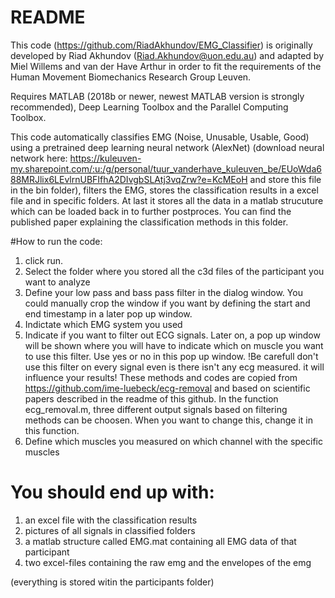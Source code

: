 # README #

This code (https://github.com/RiadAkhundov/EMG_Classifier) is originally developed by Riad Akhundov (Riad.Akhundov@uon.edu.au) and adapted by Miel Willems and van der Have Arthur in order to fit the requirements of the Human Movement Biomechanics Research Group Leuven. 

Requires MATLAB (2018b or newer, newest MATLAB version is strongly recommended), Deep Learning Toolbox and the Parallel Computing Toolbox.

This code automatically classifies EMG (Noise, Unusable, Usable, Good) using a pretrained deep learning neural network (AlexNet) (download neural network here: https://kuleuven-my.sharepoint.com/:u:/g/personal/tuur_vanderhave_kuleuven_be/EUoWda688MRJlix6LEvlrnUBFIfhA2DIvgbSLAtj3vqZrw?e=KcMEoH and store this file in the bin folder), filters the EMG, stores the classification results in a excel file and in specific folders. At last it stores all the data in a 
matlab strucuture which can be loaded back in to further postproces. You can find the published paper explaining the classification methods in this folder. 

#How to run the code: 
1) click run. 
2) Select the folder where you stored all the c3d files of the participant you want to analyze
3) Define your low pass and bass pass filter in the dialog window. You could manually crop the window if you want by defining the start and end timestamp in a later pop up window.
4) Indictate which EMG system you used
5) Indicate if you want to filter out ECG signals. Later on, a pop up window will be shown where you will have to indicate which on muscle you want to use this filter. Use yes or no in this pop up window. !Be carefull don't use this filter on every signal even is there isn't any ecg measured. it will influence your results! 
 These methods and codes are copied from https://github.com/ime-luebeck/ecg-removal and based on scientific papers described in the readme of this github.
 In the function ecg_removal.m, three different output signals based on filtering methods can be choosen. When you want to change this, change it in this function. 
5) Define which muscles you measured on which channel with the specific muscles

# You should end up with: 
1) an excel file with the classification results
2) pictures of all signals in classified folders 
3) a matlab structure called EMG.mat containing all EMG data of that participant
4) two excel-files containing the raw emg and the envelopes of the emg

(everything is stored witin the participants folder)
